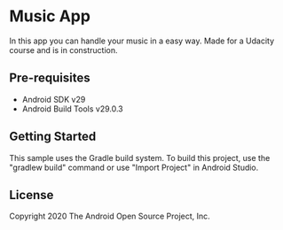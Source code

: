 # Music App
In this app you can handle your music in a easy way. Made for a Udacity course and is in construction.

## Pre-requisites
* Android SDK v29
* Android Build Tools v29.0.3

## Getting Started
This sample uses the Gradle build system. To build this project, use the "gradlew build" command or use "Import Project" in Android Studio.

## License
Copyright 2020 The Android Open Source Project, Inc.
